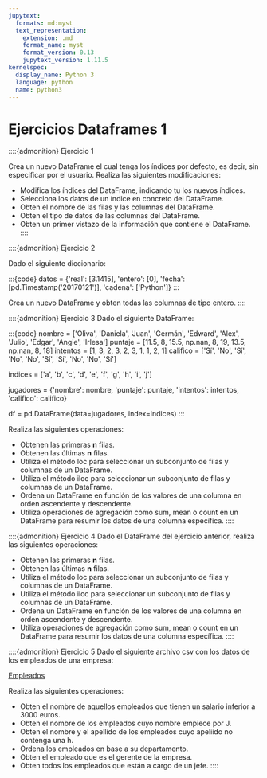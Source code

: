 ```yaml
---
jupytext:
  formats: md:myst
  text_representation:
    extension: .md
    format_name: myst
    format_version: 0.13
    jupytext_version: 1.11.5
kernelspec:
  display_name: Python 3
  language: python
  name: python3
---
```


# Ejercicios Dataframes 1

::::{admonition} Ejercicio 1

Crea un nuevo DataFrame el cual tenga los índices por defecto, es decir, sin especificar por el usuario. Realiza las siguientes modificaciones:

- Modifica los índices del DataFrame, indicando tu los nuevos índices.
- Selecciona los datos de un índice en concreto del DataFrame.
- Obten el nombre de las filas y las columnas del DataFrame.
- Obten el tipo de datos de las columnas del DataFrame.
- Obten un primer vistazo de la información que contiene el DataFrame.
::::


::::{admonition} Ejercicio 2

Dado el siguiente diccionario:

:::{code}
datos = {'real': [3.1415], 'entero': [0], 'fecha': [pd.Timestamp('20170121')], 'cadena': ['Python']}
:::

Crea un nuevo DataFrame y obten todas las columnas de tipo entero.
::::

::::{admonition} Ejercicio 3
Dado el siguiente DataFrame:

:::{code}
nombre = ['Oliva', 'Daniela', 'Juan', 'Germán', 'Edward', 'Alex', 'Julio', 
          'Edgar', 'Angie', 'Irlesa']
puntaje = [11.5, 8, 15.5, np.nan, 8, 19, 13.5, np.nan, 8, 18]
intentos = [1, 3, 2, 3, 2, 3, 1, 1, 2, 1]
califico = ['Sí', 'No', 'Sí', 'No', 'No', 'Sí', 'Sí', 'No', 'No', 'Sí']

indices = ['a', 'b', 'c', 'd', 'e', 'f', 'g', 'h', 'i', 'j']

jugadores = {'nombre': nombre, 'puntaje': puntaje, 'intentos': intentos, 'califico': califico}

df = pd.DataFrame(data=jugadores, index=indices)
:::

Realiza las siguientes operaciones:

- Obtenen las primeras **n** filas.
- Obtenen las últimas **n** filas.
- Utiliza el método loc para seleccionar un subconjunto de filas y columnas de un DataFrame.
- Utiliza el método iloc para seleccionar un subconjunto de filas y columnas de un DataFrame.
- Ordena un DataFrame en función de los valores de una columna en orden ascendente y descendente.
- Utiliza operaciones de agregación como sum, mean o count en un DataFrame para resumir los datos de una columna específica.
::::

::::{admonition} Ejercicio 4
Dado el DataFrame del ejercicio anterior, realiza las siguientes operaciones:

- Obtenen las primeras **n** filas.
- Obtenen las últimas **n** filas.
- Utiliza el método loc para seleccionar un subconjunto de filas y columnas de un DataFrame.
- Utiliza el método iloc para seleccionar un subconjunto de filas y columnas de un DataFrame.
- Ordena un DataFrame en función de los valores de una columna en orden ascendente y descendente.
- Utiliza operaciones de agregación como sum, mean o count en un DataFrame para resumir los datos de una columna específica.
::::

::::{admonition} Ejercicio 5
Dado el siguiente archivo csv con los datos de los empleados de una empresa:

[Empleados](./csv/employees.csv)

Realiza las siguientes operaciones:

- Obten el nombre de aquellos empleados que tienen un salario inferior a 3000 euros.
- Obten el nombre de los empleados cuyo nombre empiece por J.
- Obten el nombre y el apellido de los empleados cuyo apeliido no contenga una h.
- Ordena los empleados en base a su departamento.
- Obten el empleado que es el gerente de la empresa.
- Obten todos los empleados que están a cargo de un jefe.
::::